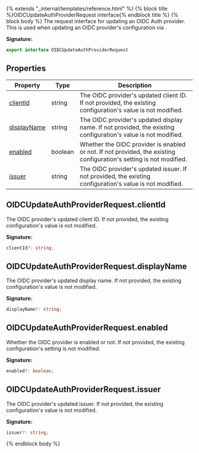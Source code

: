 {% extends "_internal/templates/reference.html" %}
{% block title %}OIDCUpdateAuthProviderRequest interface{% endblock title %}
{% block body %}
The request interface for updating an OIDC Auth provider. This is used when updating an OIDC provider's configuration via .

<b>Signature:</b>

```typescript
export interface OIDCUpdateAuthProviderRequest 
```

## Properties

|  Property | Type | Description |
|  --- | --- | --- |
|  [clientId](./firebase-admin.auth.oidcupdateauthproviderrequest.md#oidcupdateauthproviderrequestclientid) | string | The OIDC provider's updated client ID. If not provided, the existing configuration's value is not modified. |
|  [displayName](./firebase-admin.auth.oidcupdateauthproviderrequest.md#oidcupdateauthproviderrequestdisplayname) | string | The OIDC provider's updated display name. If not provided, the existing configuration's value is not modified. |
|  [enabled](./firebase-admin.auth.oidcupdateauthproviderrequest.md#oidcupdateauthproviderrequestenabled) | boolean | Whether the OIDC provider is enabled or not. If not provided, the existing configuration's setting is not modified. |
|  [issuer](./firebase-admin.auth.oidcupdateauthproviderrequest.md#oidcupdateauthproviderrequestissuer) | string | The OIDC provider's updated issuer. If not provided, the existing configuration's value is not modified. |

## OIDCUpdateAuthProviderRequest.clientId

The OIDC provider's updated client ID. If not provided, the existing configuration's value is not modified.

<b>Signature:</b>

```typescript
clientId?: string;
```

## OIDCUpdateAuthProviderRequest.displayName

The OIDC provider's updated display name. If not provided, the existing configuration's value is not modified.

<b>Signature:</b>

```typescript
displayName?: string;
```

## OIDCUpdateAuthProviderRequest.enabled

Whether the OIDC provider is enabled or not. If not provided, the existing configuration's setting is not modified.

<b>Signature:</b>

```typescript
enabled?: boolean;
```

## OIDCUpdateAuthProviderRequest.issuer

The OIDC provider's updated issuer. If not provided, the existing configuration's value is not modified.

<b>Signature:</b>

```typescript
issuer?: string;
```
{% endblock body %}
